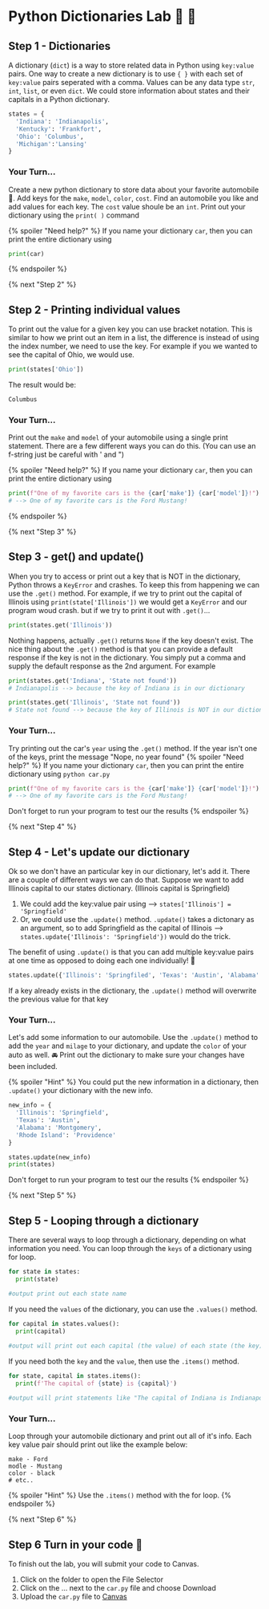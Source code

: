 # Python Dictionaries Lab 📖 🐍

## Step 1 - Dictionaries
A dictionary (`dict`) is a way to store related data in Python using `key:value` pairs. One way to create a new dictionary is to use `{ }` with each set of `key:value` pairs seperated with a comma. Values can be any data type `str`, `int`, `list`, or even `dict`. We could store information about states and their capitals in a Python dictionary.

```python
states = {
  'Indiana': 'Indianapolis',
  'Kentucky': 'Frankfort',
  'Ohio': 'Columbus',
  'Michigan':'Lansing'
}
```
### Your Turn...
Create a new python dictionary to store data about your favorite automobile 🚙. Add keys for the `make`, `model`, `color`, `cost`. Find an automobile you like and add values for each key. The `cost` value shoule be an `int`. Print out your dictionary using the `print( )` command

{% spoiler "Need help?" %}
If you name your dictionary `car`, then you can print the entire dictionary using
```python
print(car)
```
{% endspoiler %}

{% next "Step 2" %}

## Step 2 - Printing individual values
To print out the value for a given key you can use bracket notation. This is similar to how we print out an item in a list, the difference is instead of using the index number, we need to use the key. For example if you we wanted to see the capital of Ohio, we would use.
```python
print(states['Ohio'])
```
The result would be: 
```bash
Columbus
```
### Your Turn...
Print out the `make` and `model` of your automobile using a single print statement. There are a few different ways you can do this. (You can use an f-string just be careful with ' and ")

{% spoiler "Need help?" %}
If you name your dictionary `car`, then you can print the entire dictionary using
```python
print(f"One of my favorite cars is the {car['make']} {car['model']}!")
# --> One of my favorite cars is the Ford Mustang!
```

{% endspoiler %}

{% next "Step 3" %}

## Step 3 - get() and update()
When you try to access or print out a key that is NOT in the dictionary, Python throws a `KeyError` and crashes. To keep this from happening we can use the `.get()` method. For example, if we try to print out the capital of Illinois using `print(state['Illinois'])` we would get a `KeyError` and our program woud crash. but if we try to print it out with `.get()`...
```python
print(states.get('Illinois'))
```
Nothing happens, actually `.get()` returns `None` if the key doesn't exist. The nice thing about the `.get()` method is that you can provide a default response if the key is not in the dictionary. You simply put a comma and supply the default response as the 2nd argument. For example
```python
print(states.get('Indiana', 'State not found'))
# Indianapolis --> because the key of Indiana is in our dictionary

print(states.get('Illinois', 'State not found'))
# State not found --> because the key of Illinois is NOT in our dictionary
```
### Your Turn...
Try printing out the car's `year` using the `.get()` method. If the year isn't one of the keys, print the message "Nope, no year found"
{% spoiler "Need help?" %}
If you name your dictionary `car`, then you can print the entire dictionary using `python car.py`
```python
print(f"One of my favorite cars is the {car['make']} {car['model']}!")
# --> One of my favorite cars is the Ford Mustang!
```
Don't forget to run your program to test our the results
{% endspoiler %}

{% next "Step 4" %}

## Step 4 - Let's update our dictionary
Ok so we don't have an particular key in our dictionary, let's add it.  There are a couple of different ways we can do that.
Suppose we want to add Illinois capital to our states dictionary.  (Illinois capital is Springfield)
1. We could add the key:value pair using --> `states['Illinois'] = 'Springfield'`
2. Or, we could use the `.update()` method. `.update()` takes a dictonary as an argument, so to add Springfield as the capital of Illinois --> `states.update{'Illinois': 'Springfield'})` would do the trick.

The benefit of using `.update()` is that you can add multiple key:value pairs at one time as opposed to doing each one individually! 🤯
```python
states.update({'Illinois': 'Springfiled', 'Texas': 'Austin', 'Alabama': 'Montgomery', 'Rhode Island': 'Providence'})
```
If a key already exists in the dictionary, the `.update()` method will overwrite the previous value for that key

### Your Turn...
Let's add some information to our automobile.  Use the `.update()` method to add the `year` and `milage` to your dictionary, and update the `color` of your auto as well. 🚘 Print out the dictionary to make sure your changes have been included.

{% spoiler "Hint" %}
You could put the new information in a dictionary, then `.update()` your dictionary with the new info. 
```python
new_info = {
  'Illinois': 'Springfield',
  'Texas': 'Austin',
  'Alabama': 'Montgomery',
  'Rhode Island': 'Providence'
}

states.update(new_info)
print(states)
```
Don't forget to run your program to test our the results
{% endspoiler %}

{% next "Step 5" %}

## Step 5 - Looping through a dictionary
There are several ways to loop through a dictionary, depending on what information you need.  You can loop through the `keys` of a dictionary using for loop.
```python
for state in states:
  print(state)

#output print out each state name
```
If you need the `values` of the dictionary, you can use the `.values()` method. 
```python
for capital in states.values():
  print(capital)
  
#output will print out each capital (the value) of each state (the key)
```
If you need both the `key` and the `value`, then use the `.items()` method.
```python
for state, capital in states.items():
  print(f'The capital of {state} is {capital}')

#output will print statements like "The capital of Indiana is Indianapolis"
```

### Your Turn...
Loop through your automobile dictionary and print out all of it's info. Each key value pair should print out like the example below:
```
make - Ford
modle - Mustang
color - black
# etc..
```
{% spoiler "Hint" %}
Use the `.items()` method with the for loop.
{% endspoiler %}

{% next "Step 6" %}

## Step 6 Turn in your code 🏁
To finish out the lab, you will submit your code to Canvas. 
1. Click on the folder to open the File Selector
2. Click on the ... next to the `car.py` file and choose Download
3. Upload the `car.py` file to [Canvas](https://hse.instructure.com/courses/107214/assignments/1032192)

